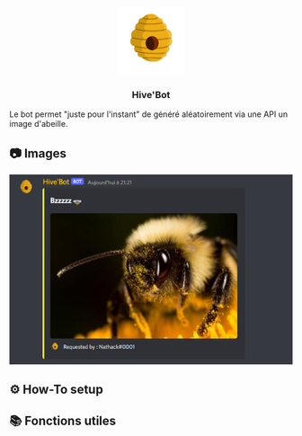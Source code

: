 <br />
<div align="center">
  <a href="https://github.com/Nathack-dev/hive-bot/">
    <img src="hive.png" alt="Logo" width="120" height="120">
  </a>

  <h3 align="center">Hive'Bot</h3>

  <p align="left">
Le bot permet "juste pour l'instant" de généré aléatoirement via une API un image d'abeille.
    
<br/>
</div>

## 📷 Images 
<div align="center">
  <a href="https://github.com/Nathack-dev/hive-bot/"">
    <img src="presentation.png">
  </a>
</div>

## ⚙️ How-To setup 

 
 ## 📚 Fonctions utiles 

